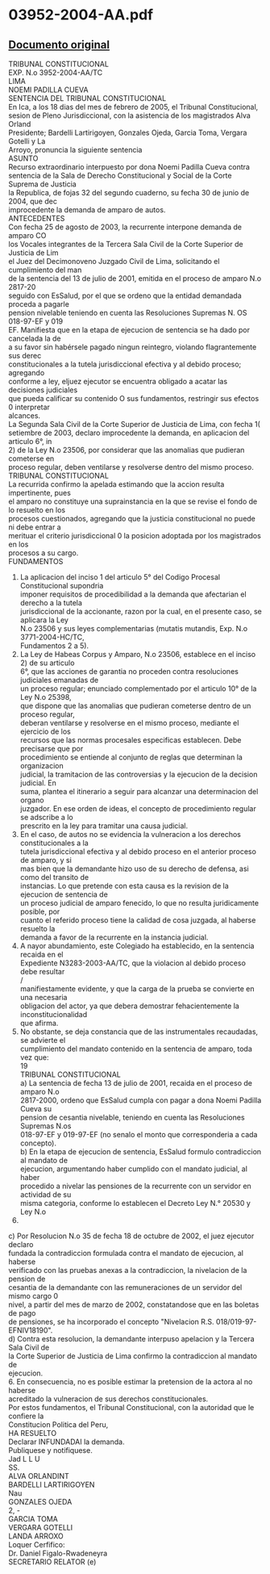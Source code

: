 
03952-2004-AA.pdf
=================
  
[Documento original](https://tc.gob.pe/jurisprudencia/2005/03952-2004-AA.pdf)  
---  
TRIBUNAL CONSTITUCIONAL  
EXP. N.o 3952-2004-AA/TC  
LIMA  
NOEMI PADILLA CUEVA  
SENTENCIA DEL TRIBUNAL CONSTITUCIONAL  
En Ica, a los 18 dias del mes de febrero de 2005, el Tribunal Constitucional,  
sesion de Pleno Jurisdiccional, con la asistencia de los magistrados Alva Orland  
Presidente; Bardelli Lartirigoyen, Gonzales Ojeda, Garcia Toma, Vergara Gotelli y La  
Arroyo, pronuncia la siguiente sentencia  
ASUNTO  
Recurso extraordinario interpuesto por dona Noemi Padilla Cueva contra  
sentencia de la Sala de Derecho Constitucional y Social de la Corte Suprema de Justicia  
la Republica, de fojas 32 del segundo cuaderno, su fecha 30 de junio de 2004, que dec  
improcedente la demanda de amparo de autos.  
ANTECEDENTES  
Con fecha 25 de agosto de 2003, la recurrente interpone demanda de amparo CO  
los Vocales integrantes de la Tercera Sala Civil de la Corte Superior de Justicia de Lim  
el Juez del Decimonoveno Juzgado Civil de Lima, solicitando el cumplimiento del man  
de la sentencia del 13 de julio de 2001, emitida en el proceso de amparo N.o 2817-20  
seguido con EsSalud, por el que se ordeno que la entidad demandada proceda a pagarle  
pension nivelable teniendo en cuenta las Resoluciones Supremas N. OS 018-97-EF y 019  
EF. Manifiesta que en la etapa de ejecucion de sentencia se ha dado por cancelada la de  
a su favor sin habérsele pagado ningun reintegro, violando flagrantemente sus derec  
constitucionales a la tutela jurisdiccional efectiva y al debido proceso; agregando  
conforme a ley, eljuez ejecutor se encuentra obligado a acatar las decisiones judiciales  
que pueda calificar su contenido O sus fundamentos, restringir sus efectos 0 interpretar  
alcances.  
La Segunda Sala Civil de la Corte Superior de Justicia de Lima, con fecha 1(  
setiembre de 2003, declaro improcedente la demanda, en aplicacion del articulo 6°, in  
2) de la Ley N.o 23506, por considerar que las anomalias que pudieran cometerse en  
proceso regular, deben ventilarse y resolverse dentro del mismo proceso.  
TRIBUNAL CONSTITUCIONAL  
La recurrida confirmo la apelada estimando que la accion resulta impertinente, pues  
el amparo no constituye una suprainstancia en la que se revise el fondo de lo resuelto en los  
procesos cuestionados, agregando que la justicia constitucional no puede ni debe entrar a  
merituar el criterio jurisdiccional 0 la posicion adoptada por los magistrados en los  
procesos a su cargo.  
FUNDAMENTOS  
1. La aplicacion del inciso 1 del articulo 5° del Codigo Procesal Constitucional supondria  
imponer requisitos de procedibilidad a la demanda que afectarian el derecho a la tutela  
jurisdiccional de la accionante, razon por la cual, en el presente caso, se aplicara la Ley  
N.o 23506 y sus leyes complementarias (mutatis mutandis, Exp. N.o 3771-2004-HC/TC,  
Fundamentos 2 a 5).  
2. La Ley de Habeas Corpus y Amparo, N.o 23506, establece en el inciso 2) de su articulo  
6°, que las acciones de garantia no proceden contra resoluciones judiciales emanadas de  
un proceso regular; enunciado complementado por el articulo 10° de la Ley N.o 25398,  
que dispone que las anomalias que pudieran cometerse dentro de un proceso regular,  
deberan ventilarse y resolverse en el mismo proceso, mediante el ejercicio de los  
recursos que las normas procesales especificas establecen. Debe precisarse que por  
procedimiento se entiende al conjunto de reglas que determinan la organizacion  
judicial, la tramitacion de las controversias y la ejecucion de la decision judicial. En  
suma, plantea el itinerario a seguir para alcanzar una determinacion del organo  
juzgador. En ese orden de ideas, el concepto de procedimiento regular se adscribe a lo  
prescrito en la ley para tramitar una causa judicial.  
3. En el caso, de autos no se evidencia la vulneracion a los derechos constitucionales a la  
tutela jurisdiccional efectiva y al debido proceso en el anterior proceso de amparo, y si  
mas bien que la demandante hizo uso de su derecho de defensa, asi como del transito de  
instancias. Lo que pretende con esta causa es la revision de la ejecucion de sentencia de  
un proceso judicial de amparo fenecido, lo que no resulta juridicamente posible, por  
cuanto el referido proceso tiene la calidad de cosa juzgada, al haberse resuelto la  
demanda a favor de la recurrente en la instancia judicial.  
4. A nayor abundamiento, este Colegiado ha establecido, en la sentencia recaida en el  
Expediente N3283-2003-AA/TC, que la violacion al debido proceso debe resultar  
/  
manifiestamente evidente, y que la carga de la prueba se convierte en una necesaria  
obligacion del actor, ya que debera demostrar fehacientemente la inconstitucionalidad  
que afirma.  
5. No obstante, se deja constancia que de las instrumentales recaudadas, se advierte el  
cumplimiento del mandato contenido en la sentencia de amparo, toda vez que:  
19  
TRIBUNAL CONSTITUCIONAL  
a) La sentencia de fecha 13 de julio de 2001, recaida en el proceso de amparo N.o  
2817-2000, ordeno que EsSalud cumpla con pagar a dona Noemi Padilla Cueva su  
pension de cesantia nivelable, teniendo en cuenta las Resoluciones Supremas N.os  
018-97-EF y 019-97-EF (no senalo el monto que corresponderia a cada concepto).  
b) En la etapa de ejecucion de sentencia, EsSalud formulo contradiccion al mandato de  
ejecucion, argumentando haber cumplido con el mandato judicial, al haber  
procedido a nivelar las pensiones de la recurrente con un servidor en actividad de su  
misma categoria, conforme lo establecen el Decreto Ley N.° 20530 y Ley N.o  
23495.  
c) Por Resolucion N.o 35 de fecha 18 de octubre de 2002, el juez ejecutor declaro  
fundada la contradiccion formulada contra el mandato de ejecucion, al haberse  
verificado con las pruebas anexas a la contradiccion, la nivelacion de la pension de  
cesantia de la demandante con las remuneraciones de un servidor del mismo cargo 0  
nivel, a partir del mes de marzo de 2002, constatandose que en las boletas de pago  
de pensiones, se ha incorporado el concepto "Nivelacion R.S. 018/019-97-  
EFNIV18190".  
d) Contra esta resolucion, la demandante interpuso apelacion y la Tercera Sala Civil de  
la Corte Superior de Justicia de Lima confirmo la contradiccion al mandato de  
ejecucion.  
6. En consecuencia, no es posible estimar la pretension de la actora al no haberse  
acreditado la vulneracion de sus derechos constitucionales.  
Por estos fundamentos, el Tribunal Constitucional, con la autoridad que le confiere la  
Constitucion Politica del Peru,  
HA RESUELTO  
Declarar INFUNDADAI la demanda.  
Publiquese y notifiquese.  
Jad L L U  
SS.  
ALVA ORLANDINT  
BARDELLI LARTIRIGOYEN  
Nau  
GONZALES OJEDA  
2, -  
GARCIA TOMA  
VERGARA GOTELLI  
LANDA ARROXO  
Loquer Cerfifico:  
Dr. Daniel Figalo-Rwadeneyra  
SECRETARIO RELATOR (e)
